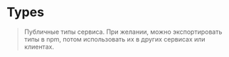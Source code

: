# Types

> Публичные типы сервиса. При желании, можно экспортировать типы в npm, потом использовать их в других сервисах или клиентах.